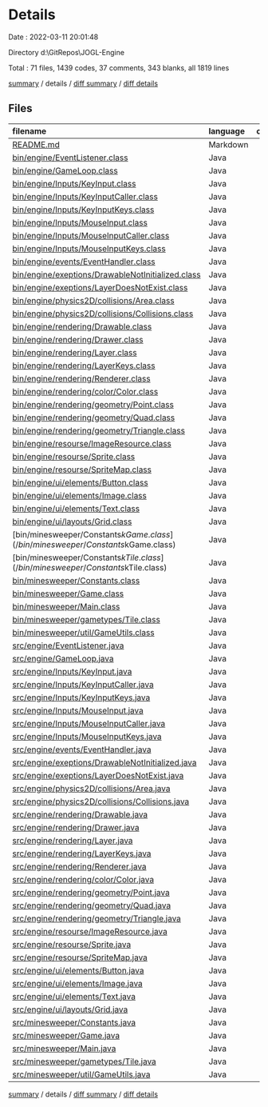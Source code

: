 # Details

Date : 2022-03-11 20:01:48

Directory d:\GitRepos\JOGL-Engine

Total : 71 files,  1439 codes, 37 comments, 343 blanks, all 1819 lines

[summary](results.md) / details / [diff summary](diff.md) / [diff details](diff-details.md)

## Files
| filename | language | code | comment | blank | total |
| :--- | :--- | ---: | ---: | ---: | ---: |
| [README.md](/README.md) | Markdown | 6 | 0 | 2 | 8 |
| [bin/engine/EventListener.class](/bin/engine/EventListener.class) | Java | 17 | 0 | 0 | 17 |
| [bin/engine/GameLoop.class](/bin/engine/GameLoop.class) | Java | 5 | 0 | 0 | 5 |
| [bin/engine/Inputs/KeyInput.class](/bin/engine/Inputs/KeyInput.class) | Java | 19 | 0 | 0 | 19 |
| [bin/engine/Inputs/KeyInputCaller.class](/bin/engine/Inputs/KeyInputCaller.class) | Java | 14 | 0 | 0 | 14 |
| [bin/engine/Inputs/KeyInputKeys.class](/bin/engine/Inputs/KeyInputKeys.class) | Java | 27 | 0 | 0 | 27 |
| [bin/engine/Inputs/MouseInput.class](/bin/engine/Inputs/MouseInput.class) | Java | 18 | 0 | 0 | 18 |
| [bin/engine/Inputs/MouseInputCaller.class](/bin/engine/Inputs/MouseInputCaller.class) | Java | 27 | 0 | 0 | 27 |
| [bin/engine/Inputs/MouseInputKeys.class](/bin/engine/Inputs/MouseInputKeys.class) | Java | 17 | 0 | 0 | 17 |
| [bin/engine/events/EventHandler.class](/bin/engine/events/EventHandler.class) | Java | 5 | 0 | 0 | 5 |
| [bin/engine/exeptions/DrawableNotInitialized.class](/bin/engine/exeptions/DrawableNotInitialized.class) | Java | 6 | 0 | 0 | 6 |
| [bin/engine/exeptions/LayerDoesNotExist.class](/bin/engine/exeptions/LayerDoesNotExist.class) | Java | 6 | 0 | 0 | 6 |
| [bin/engine/physics2D/collisions/Area.class](/bin/engine/physics2D/collisions/Area.class) | Java | 13 | 0 | 0 | 13 |
| [bin/engine/physics2D/collisions/Collisions.class](/bin/engine/physics2D/collisions/Collisions.class) | Java | 15 | 0 | 0 | 15 |
| [bin/engine/rendering/Drawable.class](/bin/engine/rendering/Drawable.class) | Java | 4 | 0 | 1 | 5 |
| [bin/engine/rendering/Drawer.class](/bin/engine/rendering/Drawer.class) | Java | 38 | 0 | 0 | 38 |
| [bin/engine/rendering/Layer.class](/bin/engine/rendering/Layer.class) | Java | 14 | 0 | 0 | 14 |
| [bin/engine/rendering/LayerKeys.class](/bin/engine/rendering/LayerKeys.class) | Java | 13 | 0 | 0 | 13 |
| [bin/engine/rendering/Renderer.class](/bin/engine/rendering/Renderer.class) | Java | 34 | 0 | 0 | 34 |
| [bin/engine/rendering/color/Color.class](/bin/engine/rendering/color/Color.class) | Java | 14 | 0 | 0 | 14 |
| [bin/engine/rendering/geometry/Point.class](/bin/engine/rendering/geometry/Point.class) | Java | 11 | 0 | 0 | 11 |
| [bin/engine/rendering/geometry/Quad.class](/bin/engine/rendering/geometry/Quad.class) | Java | 15 | 0 | 0 | 15 |
| [bin/engine/rendering/geometry/Triangle.class](/bin/engine/rendering/geometry/Triangle.class) | Java | 13 | 0 | 0 | 13 |
| [bin/engine/resourse/ImageResource.class](/bin/engine/resourse/ImageResource.class) | Java | 30 | 0 | 0 | 30 |
| [bin/engine/resourse/Sprite.class](/bin/engine/resourse/Sprite.class) | Java | 7 | 0 | 0 | 7 |
| [bin/engine/resourse/SpriteMap.class](/bin/engine/resourse/SpriteMap.class) | Java | 23 | 0 | 0 | 23 |
| [bin/engine/ui/elements/Button.class](/bin/engine/ui/elements/Button.class) | Java | 5 | 0 | 0 | 5 |
| [bin/engine/ui/elements/Image.class](/bin/engine/ui/elements/Image.class) | Java | 6 | 0 | 0 | 6 |
| [bin/engine/ui/elements/Text.class](/bin/engine/ui/elements/Text.class) | Java | 5 | 0 | 0 | 5 |
| [bin/engine/ui/layouts/Grid.class](/bin/engine/ui/layouts/Grid.class) | Java | 5 | 0 | 0 | 5 |
| [bin/minesweeper/Constants$kGame.class](/bin/minesweeper/Constants$kGame.class) | Java | 10 | 0 | 0 | 10 |
| [bin/minesweeper/Constants$kTile.class](/bin/minesweeper/Constants$kTile.class) | Java | 11 | 0 | 0 | 11 |
| [bin/minesweeper/Constants.class](/bin/minesweeper/Constants.class) | Java | 5 | 0 | 0 | 5 |
| [bin/minesweeper/Game.class](/bin/minesweeper/Game.class) | Java | 27 | 0 | 1 | 28 |
| [bin/minesweeper/Main.class](/bin/minesweeper/Main.class) | Java | 9 | 0 | 0 | 9 |
| [bin/minesweeper/gametypes/Tile.class](/bin/minesweeper/gametypes/Tile.class) | Java | 30 | 0 | 0 | 30 |
| [bin/minesweeper/util/GameUtils.class](/bin/minesweeper/util/GameUtils.class) | Java | 18 | 0 | 0 | 18 |
| [src/engine/EventListener.java](/src/engine/EventListener.java) | Java | 44 | 1 | 18 | 63 |
| [src/engine/GameLoop.java](/src/engine/GameLoop.java) | Java | 7 | 0 | 2 | 9 |
| [src/engine/Inputs/KeyInput.java](/src/engine/Inputs/KeyInput.java) | Java | 32 | 0 | 13 | 45 |
| [src/engine/Inputs/KeyInputCaller.java](/src/engine/Inputs/KeyInputCaller.java) | Java | 13 | 1 | 6 | 20 |
| [src/engine/Inputs/KeyInputKeys.java](/src/engine/Inputs/KeyInputKeys.java) | Java | 48 | 1 | 10 | 59 |
| [src/engine/Inputs/MouseInput.java](/src/engine/Inputs/MouseInput.java) | Java | 31 | 0 | 13 | 44 |
| [src/engine/Inputs/MouseInputCaller.java](/src/engine/Inputs/MouseInputCaller.java) | Java | 37 | 0 | 12 | 49 |
| [src/engine/Inputs/MouseInputKeys.java](/src/engine/Inputs/MouseInputKeys.java) | Java | 11 | 0 | 2 | 13 |
| [src/engine/events/EventHandler.java](/src/engine/events/EventHandler.java) | Java | 8 | 0 | 3 | 11 |
| [src/engine/exeptions/DrawableNotInitialized.java](/src/engine/exeptions/DrawableNotInitialized.java) | Java | 6 | 0 | 2 | 8 |
| [src/engine/exeptions/LayerDoesNotExist.java](/src/engine/exeptions/LayerDoesNotExist.java) | Java | 6 | 0 | 2 | 8 |
| [src/engine/physics2D/collisions/Area.java](/src/engine/physics2D/collisions/Area.java) | Java | 46 | 0 | 6 | 52 |
| [src/engine/physics2D/collisions/Collisions.java](/src/engine/physics2D/collisions/Collisions.java) | Java | 18 | 0 | 5 | 23 |
| [src/engine/rendering/Drawable.java](/src/engine/rendering/Drawable.java) | Java | 8 | 3 | 5 | 16 |
| [src/engine/rendering/Drawer.java](/src/engine/rendering/Drawer.java) | Java | 72 | 4 | 37 | 113 |
| [src/engine/rendering/Layer.java](/src/engine/rendering/Layer.java) | Java | 26 | 4 | 11 | 41 |
| [src/engine/rendering/LayerKeys.java](/src/engine/rendering/LayerKeys.java) | Java | 8 | 0 | 2 | 10 |
| [src/engine/rendering/Renderer.java](/src/engine/rendering/Renderer.java) | Java | 34 | 0 | 13 | 47 |
| [src/engine/rendering/color/Color.java](/src/engine/rendering/color/Color.java) | Java | 27 | 0 | 8 | 35 |
| [src/engine/rendering/geometry/Point.java](/src/engine/rendering/geometry/Point.java) | Java | 12 | 0 | 4 | 16 |
| [src/engine/rendering/geometry/Quad.java](/src/engine/rendering/geometry/Quad.java) | Java | 52 | 0 | 13 | 65 |
| [src/engine/rendering/geometry/Triangle.java](/src/engine/rendering/geometry/Triangle.java) | Java | 25 | 4 | 15 | 44 |
| [src/engine/resourse/ImageResource.java](/src/engine/resourse/ImageResource.java) | Java | 54 | 9 | 22 | 85 |
| [src/engine/resourse/Sprite.java](/src/engine/resourse/Sprite.java) | Java | 16 | 0 | 8 | 24 |
| [src/engine/resourse/SpriteMap.java](/src/engine/resourse/SpriteMap.java) | Java | 35 | 0 | 19 | 54 |
| [src/engine/ui/elements/Button.java](/src/engine/ui/elements/Button.java) | Java | 3 | 0 | 3 | 6 |
| [src/engine/ui/elements/Image.java](/src/engine/ui/elements/Image.java) | Java | 3 | 0 | 3 | 6 |
| [src/engine/ui/elements/Text.java](/src/engine/ui/elements/Text.java) | Java | 3 | 0 | 3 | 6 |
| [src/engine/ui/layouts/Grid.java](/src/engine/ui/layouts/Grid.java) | Java | 3 | 0 | 3 | 6 |
| [src/minesweeper/Constants.java](/src/minesweeper/Constants.java) | Java | 17 | 0 | 7 | 24 |
| [src/minesweeper/Game.java](/src/minesweeper/Game.java) | Java | 70 | 2 | 33 | 105 |
| [src/minesweeper/Main.java](/src/minesweeper/Main.java) | Java | 9 | 0 | 5 | 14 |
| [src/minesweeper/gametypes/Tile.java](/src/minesweeper/gametypes/Tile.java) | Java | 96 | 8 | 21 | 125 |
| [src/minesweeper/util/GameUtils.java](/src/minesweeper/util/GameUtils.java) | Java | 17 | 0 | 10 | 27 |

[summary](results.md) / details / [diff summary](diff.md) / [diff details](diff-details.md)